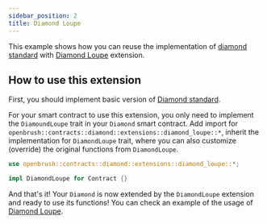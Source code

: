 ```yaml
---
sidebar_position: 2
title: Diamond Loupe
---
```


This example shows how you can reuse the implementation of [diamond standard](https://github.com/Supercolony-net/openbrush-contracts/tree/main/contracts/src/upgradeability/diamond) with [Diamond Loupe](https://github.com/Supercolony-net/openbrush-contracts/blob/main/contracts/src/upgradeability/diamond/extensions/diamond_loupe.rs) extension.

## How to use this extension

First, you should implement basic version of [Diamond standard](/smart-contracts/diamond).

For your smart contract to use this extension, you only need to implement the `DiamoundLoupe` trait in your
`Diamond` smart contract. Add import for `openbrush::contracts::diamond::extensions::diamond_loupe::*`,
inherit the implementation for `DiamondLoupe` trait, where you can also customize (override)
the original functions from `DiamondLoupe`.

```rust
use openbrush::contracts::diamond::extensions::diamond_loupe::*;

impl DiamondLoupe for Contract {}
```

And that's it! Your `Diamond` is now extended by the `DiamondLoupe` extension and ready to use its functions!
You can check an example of the usage of [Diamond Loupe](https://github.com/Supercolony-net/openbrush-contracts/tree/main/examples/diamond).
